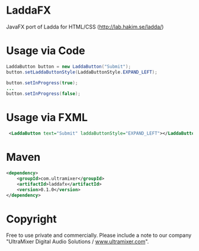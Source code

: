 # LaddaFX
JavaFX port of Ladda for HTML/CSS (http://lab.hakim.se/ladda/)

# Usage via Code
```java
LaddaButton button = new LaddaButton("Submit");
button.setLaddaButtonStyle(LaddaButtonStyle.EXPAND_LEFT);

button.setInProgress(true);
...
button.setInProgress(false);
```

# Usage via FXML
```xml
 <LaddaButton text="Submit" laddaButtonStyle="EXPAND_LEFT"></LaddaButton>
 ```
# Maven
```xml
<dependency>
    <groupId>com.ultramixer</groupId>
    <artifactId>laddafx</artifactId>
    <version>0.1.0</version>
</dependency>
```

# Copyright
Free to use private and commercially. Please include a note to our company "UltraMixer Digital Audio Solutions / www.ultramixer.com".
